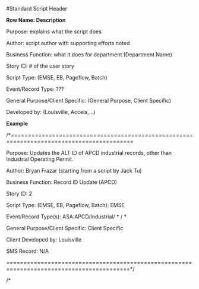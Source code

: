 #Standard Script Header 

**Row Name: Description** 

Purpose: explains what the script does 

Author: script author with supporting efforts noted 

Business Function: what it does for department (Department Name) 

Story ID: # of the user story 

Script Type: (EMSE, EB, Pageflow, Batch) 

Event/Record Type: ??? 

General Purpose/Client Specific: (General Purpose, Client Specific) 

Developed by: (Louisville, Accela,…) 

 
**Example** 

/*========================================================================================== 

Purpose:  Updates the ALT ID of APCD industrial records, other than Industrial Operating Permit. 

Author:  Bryan Frazar (starting from a script by Jack Tu) 

Business Function: Record ID Update (APCD) 

Story ID: 2 

Script Type:  (EMSE, EB, Pageflow, Batch): EMSE 

Event/Record Type(s):  ASA:APCD/Industrial/ * / * 

General Purpose/Client Specific:  Client Specific 

Client Developed by:  Louisville 

SMS Record:  N/A 

==========================================================================================*/ 

/*  
